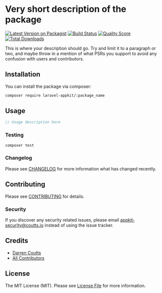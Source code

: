 # Very short description of the package

[![Latest Version on Packagist](https://img.shields.io/packagist/v/laravel-appkit/:package_name.svg?style=flat-square)](https://packagist.org/packages/laravel-appkit/::package_name)
[![Build Status](https://img.shields.io/travis/laravel-appkit/:package_name/master.svg?style=flat-square)](https://travis-ci.org/laravel-appkit/::package_name)
[![Quality Score](https://img.shields.io/scrutinizer/g/laravel-appkit/:package_name.svg?style=flat-square)](https://scrutinizer-ci.com/g/laravel-appkit/::package_name)
[![Total Downloads](https://img.shields.io/packagist/dt/laravel-appkit/:package_name.svg?style=flat-square)](https://packagist.org/packages/laravel-appkit/::package_name)

This is where your description should go. Try and limit it to a paragraph or two, and maybe throw in a mention of what PSRs you support to avoid any confusion with users and contributors.

## Installation

You can install the package via composer:

```bash
composer require laravel-appkit/:package_name
```

## Usage

``` php
// Usage description here
```

### Testing

``` bash
composer test
```

### Changelog

Please see [CHANGELOG](CHANGELOG.md) for more information what has changed recently.

## Contributing

Please see [CONTRIBUTING](CONTRIBUTING.md) for details.

### Security

If you discover any security related issues, please email appkit-security@coutts.io instead of using the issue tracker.

## Credits

- [Darren Coutts](https://github.com/laravel-appkit)
- [All Contributors](../../contributors)

## License

The MIT License (MIT). Please see [License File](LICENSE.md) for more information.
